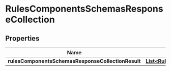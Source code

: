 # RulesComponentsSchemasResponseCollection

## Properties
Name | Type | Description | Notes
------------ | ------------- | ------------- | -------------
**rulesComponentsSchemasResponseCollectionResult** | [**List&lt;RulesComponentsSchemasRules&gt;**](RulesComponentsSchemasRules.md) |  |  [optional]
